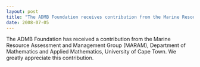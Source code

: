 ```yaml
---
layout: post
title: "The ADMB Foundation receives contribution from the Marine Resource Assessment and Management Group."
date: 2008-07-05
---
```


The ADMB Foundation has received a contribution from the Marine
Resource Assessment and Management Group (MARAM), Department of
Mathematics and Applied Mathematics, University of Cape Town. We
greatly appreciate this contribution.
